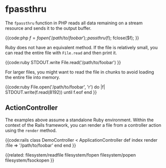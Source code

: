 # fpassthru

The `fpassthru` function in PHP reads all data remaining on a stream resource
and sends it to the output buffer.

{{code:php
    $f = fopen('/path/to/foobar');
    passthru($f);
    fclose($f);
}}

Ruby does not have an equivalent method. If the file is relatively small, you
can read the entire file with `File.read` and then print it.

{{code:ruby
    STDOUT.write File.read('/path/to/foobar')
}}

For larger files, you might want to read the file in chunks to avoid loading
the entire file into memory.

{{code:ruby
    File.open('/path/to/foobar', 'r') do |f|
      STDOUT.write(f.read(8192)) until f.eof
    end
}}

## ActionController

The examples above assume a standalone Ruby environment. Within the context of
the Rails framework, you can render a file from a controller action using the
`render` method.

{{code:rails
  class DemoController < ApplicationController
    def index
      render :file => '/path/to/foobar'
    end
  end
}}


{{related:
    filesystem/readfile
    filesystem/fopen
    filesystem/popen
    filesystem/fsockopen
}}
